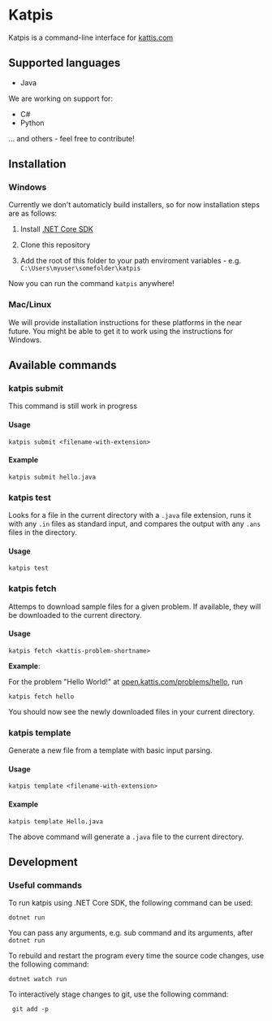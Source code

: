 # Katpis
Katpis is a command-line interface for [kattis.com](https://www.kattis.com/developers/)

## Supported languages
- Java

We are working on support for:
- C#
- Python

 ... and others - feel free to contribute!

## Installation
### Windows
Currently we don't automaticly build installers, so for now installation steps are as follows:

1. Install [.NET Core SDK](https://dotnet.microsoft.com/download)

1. Clone this repository

1. Add the root of this folder to your path enviroment variables - e.g. `C:\Users\myuser\somefolder\katpis`

Now you can run the command `katpis` anywhere!

### Mac/Linux
We will provide installation instructions for these platforms in the near future. You might be able to get it to work using the instructions for Windows.

## Available commands
### katpis submit
This command is still work in progress

#### Usage
    katpis submit <filename-with-extension>

#### Example
    katpis submit hello.java

### katpis test
Looks for a file in the current directory with a `.java` file extension, runs it with any `.in` files as standard input, and compares the output with any `.ans` files in the directory.

#### Usage
    katpis test

### katpis fetch
Attemps to download sample files for a given problem. If available, they will be downloaded to the current directory.

#### Usage
    katpis fetch <kattis-problem-shortname>
**Example**: 

For the problem "Hello World!" at [open.kattis.com/problems/hello](https://open.kattis.com/problems/hello), run 

    katpis fetch hello
    
You should now see the newly downloaded files in your current directory.

### katpis template

Generate a new file from a template with basic input parsing.

#### Usage

    katpis template <filename-with-extension>

#### Example

    katpis template Hello.java
    
The above command will generate a `.java` file to the current directory.

## Development

### Useful commands

To run katpis using .NET Core SDK, the following command can be used:

```
dotnet run
```

You can pass any arguments, e.g. sub command and its arguments, after `dotnet run`

To rebuild and restart the program every time the source code changes, use the following command:

```
dotnet watch run
```

To interactively stage changes to git, use the following command:

```
 git add -p
```
